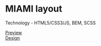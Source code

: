 # MIAMI layout

Technology - HTML5/CSS3/JS, BEM, SCSS

[Preview](https://senkiv-oleh.github.io/miami/)  
[Design](https://www.figma.com/file/nHz8bflIwJaWP3P99vKTH5/miami_home_new?node-id=16033%3A3)
